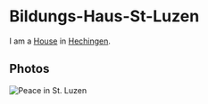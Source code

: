 # Bildungs-Haus-St-Luzen

I am a [House](60100002.md) in [Hechingen](404.md).

## Photos

![Peace in St. Luzen](400000150.jpg)
